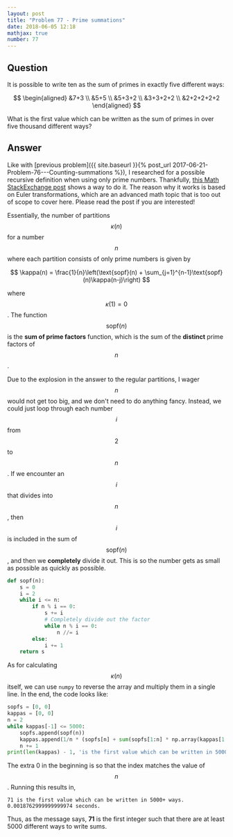 ```yaml
---
layout: post
title: "Problem 77 - Prime summations"
date: 2018-06-05 12:18
mathjax: true
number: 77
---
```


## Question

It is possible to write ten as the sum of primes in exactly five different ways:


$$
\begin{aligned}
&7+3
\\
&5+5
\\
&5+3+2
\\
&3+3+2+2
\\
&2+2+2+2+2
\end{aligned}
$$


What is the first value which can be written as the sum of primes in over five thousand different ways?

## Answer

Like with [previous problem]({{ site.baseurl }}{% post_url 2017-06-21-Problem-76---Counting-summations %}), I researched for a possible recursive definition when using only prime numbers. Thankfully, [this Math StackExchange post](https://math.stackexchange.com/a/89661) shows a way to do it. The reason why it works is based on Euler transformations, which are an advanced math topic that is too out of scope to cover here. Please read the post if you are interested!

Essentially, the number of partitions $$\kappa(n)$$ for a number $$n$$ where each partition consists of only prime numbers is given by


$$
\kappa(n) = \frac{1}{n}\left(\text{sopf}(n) + \sum_{j=1}^{n-1}\text{sopf}(n)\kappa(n-j)\right)
$$


where $$\kappa(1) = 0$$. The function $$\text{sopf}(n)$$ is the **sum of prime factors** function, which is the sum of the **distinct** prime factors of $$n$$. 

Due to the explosion in the answer to the regular partitions, I wager $$n$$ would not get too big, and we don't need to do anything fancy. Instead, we could just loop through each number $$i$$ from $$2$$ to $$n$$. If we encounter an $$i$$ that divides into $$n$$, then $$i$$ is included in the sum of $$\text{sopf}(n)$$, and then we **completely** divide it out. This is so the number gets as small as possible as quickly as possible.

```python
def sopf(n):
    s = 0
    i = 2
    while i <= n:
        if n % i == 0:
            s += i
            # Completely divide out the factor
            while n % i == 0:
                n //= i
        else:
            i += 1
    return s
```

As for calculating $$\kappa(n)$$ itself, we can use `numpy` to reverse the array and multiply them in a single line. In the end, the code looks like:

```python
sopfs = [0, 0]
kappas = [0, 0]
n = 2
while kappas[-1] <= 5000:
    sopfs.append(sopf(n))
    kappas.append(1/n * (sopfs[n] + sum(sopfs[1:n] * np.array(kappas[1:][::-1]))))
    n += 1
print(len(kappas) - 1, 'is the first value which can be written in 5000+ ways.')
```

The extra 0 in the beginning is so that the index matches the value of $$n$$. Running this results in,

```
71 is the first value which can be written in 5000+ ways.
0.0018762999999999974 seconds.
```

Thus, as the message says, **71** is the first integer such that there are at least 5000 different ways to write sums.